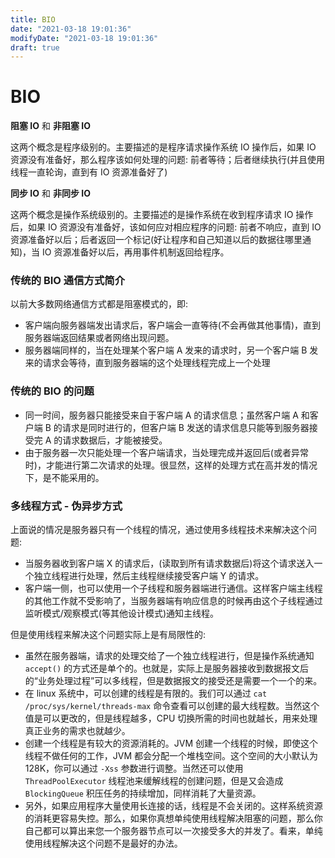 ```yaml
---
title: BIO
date: "2021-03-18 19:01:36"
modifyDate: "2021-03-18 19:01:36"
draft: true
---
```


# BIO

**阻塞 IO** 和 **非阻塞 IO**

这两个概念是程序级别的。主要描述的是程序请求操作系统 IO 操作后，如果 IO 资源没有准备好，那么程序该如何处理的问题: 前者等待；后者继续执行(并且使用线程一直轮询，直到有 IO 资源准备好了)

**同步 IO** 和 **非同步 IO**

这两个概念是操作系统级别的。主要描述的是操作系统在收到程序请求 IO 操作后，如果 IO 资源没有准备好，该如何应对相应程序的问题: 前者不响应，直到 IO 资源准备好以后；后者返回一个标记(好让程序和自己知道以后的数据往哪里通知)，当 IO 资源准备好以后，再用事件机制返回给程序。

### 传统的 BIO 通信方式简介

以前大多数网络通信方式都是阻塞模式的，即:

- 客户端向服务器端发出请求后，客户端会一直等待(不会再做其他事情)，直到服务器端返回结果或者网络出现问题。
- 服务器端同样的，当在处理某个客户端 A 发来的请求时，另一个客户端 B 发来的请求会等待，直到服务器端的这个处理线程完成上一个处理

### 传统的 BIO 的问题

- 同一时间，服务器只能接受来自于客户端 A 的请求信息；虽然客户端 A 和客户端 B 的请求是同时进行的，但客户端 B 发送的请求信息只能等到服务器接受完 A 的请求数据后，才能被接受。
- 由于服务器一次只能处理一个客户端请求，当处理完成并返回后(或者异常时)，才能进行第二次请求的处理。很显然，这样的处理方式在高并发的情况下，是不能采用的。

### 多线程方式 - 伪异步方式

上面说的情况是服务器只有一个线程的情况，通过使用多线程技术来解决这个问题:

- 当服务器收到客户端 X 的请求后，(读取到所有请求数据后)将这个请求送入一个独立线程进行处理，然后主线程继续接受客户端 Y 的请求。
- 客户端一侧，也可以使用一个子线程和服务器端进行通信。这样客户端主线程的其他工作就不受影响了，当服务器端有响应信息的时候再由这个子线程通过 监听模式/观察模式(等其他设计模式)通知主线程。

但是使用线程来解决这个问题实际上是有局限性的:

- 虽然在服务器端，请求的处理交给了一个独立线程进行，但是操作系统通知 `accept()` 的方式还是单个的。也就是，实际上是服务器接收到数据报文后的“业务处理过程”可以多线程，但是数据报文的接受还是需要一个一个的来。
- 在 linux 系统中，可以创建的线程是有限的。我们可以通过 `cat /proc/sys/kernel/threads-max` 命令查看可以创建的最大线程数。当然这个值是可以更改的，但是线程越多，CPU 切换所需的时间也就越长，用来处理真正业务的需求也就越少。
- 创建一个线程是有较大的资源消耗的。JVM 创建一个线程的时候，即使这个线程不做任何的工作，JVM 都会分配一个堆栈空间。这个空间的大小默认为 128K，你可以通过 `-Xss` 参数进行调整。当然还可以使用 `ThreadPoolExecutor` 线程池来缓解线程的创建问题，但是又会造成 `BlockingQueue` 积压任务的持续增加，同样消耗了大量资源。
- 另外，如果应用程序大量使用长连接的话，线程是不会关闭的。这样系统资源的消耗更容易失控。那么，如果你真想单纯使用线程解决阻塞的问题，那么你自己都可以算出来您一个服务器节点可以一次接受多大的并发了。看来，单纯使用线程解决这个问题不是最好的办法。
